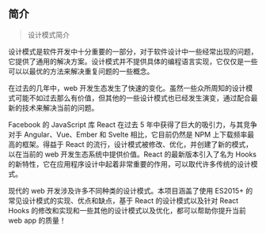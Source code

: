 ## 简介

> 设计模式简介

设计模式是软件开发中十分重要的一部分，对于软件设计中一些经常出现的问题，它提供了通用的解决方案。设计模式并不提供具体的编程语言实现，它仅仅是一些可以以最优的方法来解决重复问题的一些概念。

在过去的几年中，web 开发生态发生了快速的变化。虽然一些众所周知的设计模式可能不如过去那么有价值，但其他的一些设计模式也已经发生演变，通过配合最新的技术来解决当前的问题。

Facebook 的 JavaScript 库 React 在过去 5 年中获得了巨大的吸引力，与其竞争对手 Angular、Vue、Ember 和 Svelte 相比，它目前仍然是 NPM 上下载频率最高的框架。得益于 React 的流行，设计模式被修改、优化，并创建了新的模式，以在当前的 web 开发生态系统中提供价值。React 的最新版本引入了名为 Hooks 的新特性，它在应用程序设计中起着非常重要的作用，可以取代许多传统的设计模式。

现代的 web 开发涉及许多不同种类的设计模式。本项目涵盖了使用 ES2015+ 的常见设计模式的实现、优点和缺点，基于 React 的设计模式以及针对 React Hooks 的修改和实现和一些其他的设计模式以及优化，都可以帮助你提升当前 web app 的质量！